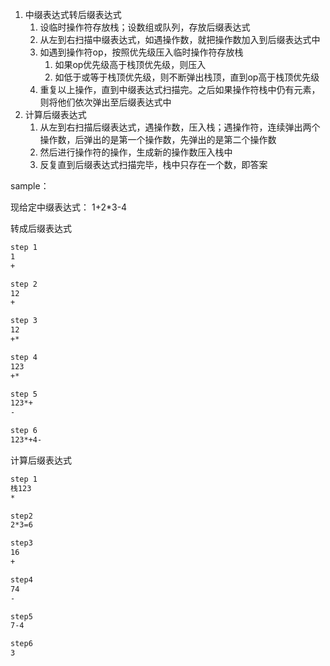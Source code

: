 1. 中缀表达式转后缀表达式
    1. 设临时操作符存放栈；设数组或队列，存放后缀表达式
    2. 从左到右扫描中缀表达式，如遇操作数，就把操作数加入到后缀表达式中
    3. 如遇到操作符op，按照优先级压入临时操作符存放栈
       1. 如果op优先级高于栈顶优先级，则压入
       2. 如低于或等于栈顶优先级，则不断弹出栈顶，直到op高于栈顶优先级
    4. 重复以上操作，直到中缀表达式扫描完。之后如果操作符栈中仍有元素，则将他们依次弹出至后缀表达式中
2. 计算后缀表达式
    1. 从左到右扫描后缀表达式，遇操作数，压入栈；遇操作符，连续弹出两个操作数，后弹出的是第一个操作数，先弹出的是第二个操作数
    2. 然后进行操作符的操作，生成新的操作数压入栈中
    3. 反复直到后缀表达式扫描完毕，栈中只存在一个数，即答案

sample：

现给定中缀表达式：
1+2*3-4

转成后缀表达式
```txt
step 1
1
+ 

step 2
12
+

step 3
12
+*

step 4
123
+*

step 5
123*+
-

step 6
123*+4-

```

计算后缀表达式

```txt
step 1
栈123
*

step2
2*3=6

step3
16
+

step4
74
-

step5
7-4

step6
3
```


